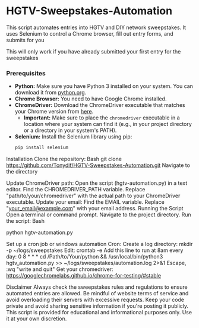 # HGTV-Sweepstakes-Automation
This script automates entries into HGTV and DIY network sweepstakes. It uses Selenium to control a Chrome browser, fill out entry forms, and submits for you

This will only work if you have already submitted your first entry for the sweepstakes

### Prerequisites

* **Python:** Make sure you have Python 3 installed on your system. You can download it from [python.org](https://www.python.org/downloads/).
* **Chrome Browser:**  You need to have Google Chrome installed.
* **ChromeDriver:** Download the ChromeDriver executable that matches your Chrome version from [here](https://chromedriver.chromium.org/downloads). 
    * **Important:**  Make sure to place the `chromedriver` executable in a location where your system can find it (e.g., in your project directory or a directory in your system's PATH).
* **Selenium:** Install the Selenium library using pip:
   ```bash
   pip install selenium

Installation
Clone the repository:
Bash
git clone https://github.com/Tonydif/HGTV-Sweepstakes-Automation.git
Navigate to the directory

Update ChromeDriver path:
Open the script (hgtv-automation.py) in a text editor.
Find the CHROMEDRIVER_PATH variable.
Replace "path/to/your/chromedriver" with the actual path to your ChromeDriver executable.
Update your email:
Find the EMAIL variable.
Replace "your_email@example.com" with your email address.
Running the Script
Open a terminal or command prompt.
Navigate to the project directory.
Run the script:
Bash

python hgtv-automation.py


Set up a cron job or windows automation
Cron:
Create a log directory: mkdir -p ~/logs/sweepstakes
Edit: crontab -e
Add this line to run at 8am every day: 0 8 * * * cd /Path/to/Your/python && /usr/local/bin/python3 hgtv_automation.py >> ~/logs/sweepstakes/automation.log 2>&1
Escape, :wq "write and quit"
Get your chromedriver: https://googlechromelabs.github.io/chrome-for-testing/#stable



Disclaimer
Always check the sweepstakes rules and regulations to ensure automated entries are allowed.
Be mindful of website terms of service and avoid overloading their servers with excessive requests.
Keep your code private and avoid sharing sensitive information if you're posting it publicly.
This script is provided for educational and informational purposes only. Use it at your own discretion.

